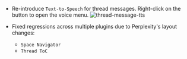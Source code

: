 <items-block data-variant="new">

- Re-introduce `Text-to-Speech` for thread messages. Right-click on the button to open the voice menu.
  ![thread-message-tts](https://i.imgur.com/1aNm9q0.png)

</items-block>

<items-block data-variant="bug-fix">

- Fixed regressions across multiple plugins due to Perplexity's layout changes:

  - `Space Navigator`
  - `Thread ToC`

</items-block>
